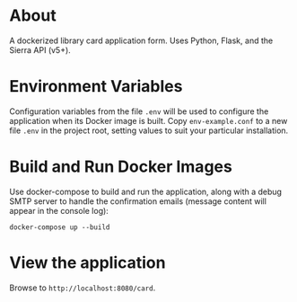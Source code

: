 # About

A dockerized library card application form. Uses Python, Flask, and the Sierra API (v5+).

# Environment Variables

Configuration variables from the file ```.env``` will be used to configure the application when its Docker image is built. Copy ```env-example.conf``` to a new file ```.env``` in the project root, setting values to suit your particular installation.

# Build and Run Docker Images

Use docker-compose to build and run the application, along with a debug SMTP server to handle the confirmation emails (message content will appear in the console log):

```
docker-compose up --build
```

# View the application

Browse to `http://localhost:8080/card`.
